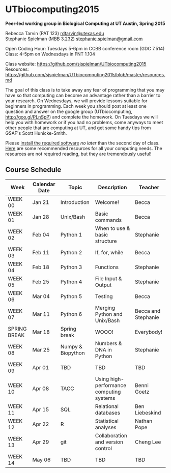 # UTbiocomputing2015
**Peer-led working group in Biological Computing at UT Austin, Spring 2015**

Rebecca Tarvin (PAT 123) rdtarvin@utexas.edu
<br>Stephanie Spielman (MBB 3.232) stephanie.spielman@gmail.com

Open Coding Hour: Tuesdays 5-6pm in CCBB conference room (GDC 7.514)
<br>Class: 4-5pm on Wednesdays in FNT 1.104

Class website: https://github.com/sjspielman/UTbiocomputing2015
<br>Resources: https://github.com/sjspielman/UTbiocomputing2015/blob/master/resources.md


The goal of this class is to take away any fear of programming that you may have so that computing can become an advantage rather than a barrier to your research. On Wednesdays, we will provide lessons suitable for beginners in programming. Each week you should post at least one question and answer on the google group (UTbiocomputing, http://goo.gl/PLnSpP) and complete the homework. On Tuesdays we will help you with homework or if you had no problems, come anyways to meet other people that are computing at UT, and get some handy tips from GSAF's Scott Hunicke-Smith.

Please [install the required software](https://github.com/sjspielman/UTbiocomputing2015/blob/master/install.md) *no later* than the second day of class. 
[Here](https://github.com/sjspielman/UTbiocomputing2015/blob/master/resources.md) are some recommended resources for all your computing needs. The resources are not required reading, but they are tremendously useful!

## Course Schedule

Week    |  Calendar Date        | Topic        | Description | Teacher
--------|---------------|--------------|-------------|--------
WEEK 00 | Jan 21 | Introduction | Welcome! | Becca
WEEK 01 | Jan 28 | Unix/Bash    |  Basic commands | Becca
WEEK 02 | Feb 04 | Python 1     | When to use & basic structure | Stephanie
WEEK 03 | Feb 11 | Python 2     | If, for, while | Becca
WEEK 04 | Feb 18 | Python 3     | Functions | Stephanie
WEEK 05 | Feb 25 | Python 4     | File Input & Output | Stephanie
WEEK 06 | Mar 04 | Python 5     | Testing             | Becca
WEEK 07 | Mar 11 | Python 6     | Merging Python and Unix/Bash | Becca and Stephanie
SPRING BREAK | Mar 18 | Spring break | WOOO! | Everybody!
WEEK 08 | Mar 25 | Numpy & Biopython | Numbers & DNA in Python | Stephanie
WEEK 09 | Apr 01 | TBD | TBD | TBD
WEEK 10 | Apr 08 | TACC | Using high-performance computing systems | Benni Goetz
WEEK 11 | Apr 15 | SQL  | Relational databases    | Ben Liebeskind
WEEK 12 | Apr 22 | R  | Statistical analyses | Nathan Pope
WEEK 13 | Apr 29 | git |  Collaboration and version control  | Cheng Lee 
WEEK 14 | May 06 | TBD  | TBD | TBD
